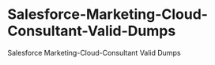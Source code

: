 # Salesforce-Marketing-Cloud-Consultant-Valid-Dumps
Salesforce Marketing-Cloud-Consultant Valid Dumps
